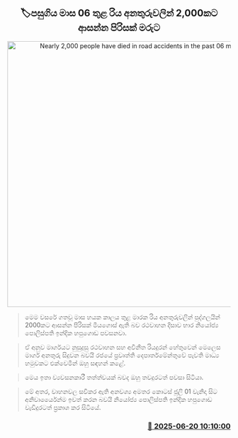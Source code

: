 <p align='center'><b><h2 align='center' title='Nearly 2,000 people have died in road accidents in the past 06 months'>🏷පසුගිය මාස 06 තුළ රිය අනතුරුවලින් 2,000කට ආසන්න පිරිසක් මරුට</h2></b></p>
<p align='center'><img src='https://helakuru.sgp1.cdn.digitaloceanspaces.com/esana/images/lib/accident-new.jpg' width='600' alt='Nearly 2,000 people have died in road accidents in the past 06 months'></p>

> මෙම වසරේ ගතවූ මාස හයක කාලය තුළ මාරක රිය අනතුරුවලින් පුද්ගලයින් 2000කට ආසන්න පිරිසක් මියගොස් ඇති බව රථවාහන දිසාව භාර නියෝජ්‍ය පොලිස්පති ඉන්දික හපුගොඩ පවසනවා.

> ඒ අනුව මාර්ගයට නුසුදුසු රථවාහන සහ අවීනීත රියදුරන් හේතුවෙන් මෙලෙස මාර්ග අනතුරු සිදුවන බවයි රජයේ ප්‍රවෘත්ති දෙපාර්තමේන්තුවේ පැවති මාධ්‍ය හමුවකට එක්වෙමින් ඔහු සඳහන් කළේ.

> මෙය ඉත‍ා ව්‍යවසනකාරී තත්ත්වයක් බවද ඔහු තවදුර‍ටත් පවසා සිටියා.

> මේ අතර, වාහනවල සවිකර ඇති අනවශ්‍ය අමතර කොටස් ජූලි 01 වැනිදා සිට අනිවාර්යෛන්ම ඉවත් කරන බවයි නියෝජ්‍ය පොලිස්පති ඉන්දික හපුගොඩ වැඩිදුරටත් ප්‍රකාශ කර සිටියේ.



<h3 align='right'><a href='https://www.helakuru.lk/esana/p/111188/'>📅 2025-06-20 10:10:00</a></h3>
